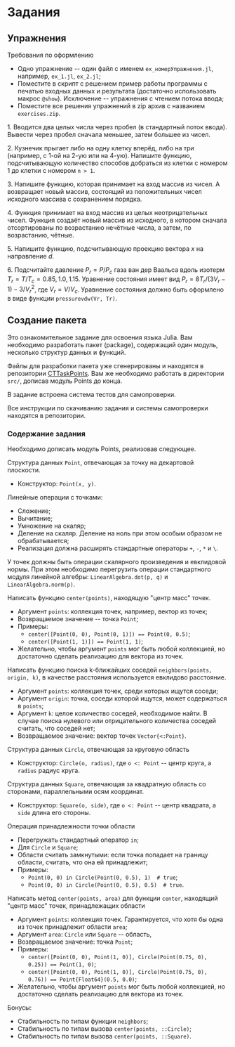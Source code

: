 # Задания

## Упражнения

Требования по оформлению

- Одно упражнение -- один файл с именем `ex_номерУпражнения.jl`, например, `ex_1.jl`, `ex_2.jl`;
- Поместите в скрипт с решением пример работы программы с печатью входных данных и результата (достаточно использовать макрос `@show`).
  Исключение -- упражнения с чтением потока ввода;
- Поместите все решения упражнений в zip архив с названием `exercises.zip`.

1\.
Вводится два целых числа через пробел (в стандартный поток ввода).
Вывести через пробел сначала меньшее, затем большее из чисел.

2\.
Кузнечик прыгает либо на одну клетку вперёд, либо на три (например, с 1-ой на 2-ую или на 4-ую).
Напишите функцию, подсчитывающую количество способов добраться из клетки с номером 1 до клетки с номером `n > 1`.

3\.
Напишите функцию, которая принимает на вход массив из чисел.
А возвращает новый массив, состоящий из положительных чисел исходного массива с сохранением порядка.

4\.
Функция принимает на вход массив из целых неотрицательных чисел.
Функция создаёт новый массив из исходного, в котором сначала отсортированы по возрастанию нечётные числа, а затем, по возрастанию, чётные.

5\.
Напишите функцию, подсчитывающую проекцию вектора $x$ на направление $d$.

6\.
Подсчитайте давление $P_r = P / P_c$ газа ван дер Ваальса вдоль изотерм $T_r = T / T_c = 0.85, 1.0, 1.15$.
Уравнение состояния имеет вид $P_r = 8 T_r / (3 V_r - 1) - 3 / V_r^2$, где $V_r = V / V_c$.
Уравнение состояния должно быть оформлено в виде функции `pressurevdw(Vr, Tr)`.

## Создание пакета

Это ознакомительное задание для освоения языка Julia. Вам необходимо разработать пакет (package), содержащий один модуль, несколько структур данных и функций.

Файлы для разработки пакета уже сгенерированы и находятся в репозитории [CTTaskPoints](https://github.com/stepanzh/CTTaskPoints). Вам же необходимо работать в директории `srс/`, дописав модуль Points до конца.

В задание встроена система тестов для самопроверки.

Все инструкции по скачиванию задания и системы самопроверки находятся в репозитории.

### Содержание задания

Необходимо дописать модуль Points, реализовав следующее.

Структура данных `Point`, отвечающая за точку на декартовой плоскости.

- Конструктор: `Point(x, y)`.

Линейные операции с точками:

- Сложение;
- Вычитание;
- Умножение на скаляр;
- Деление на скаляр. Деление на ноль при этом особым образом не обрабатывается;
- Реализация должна расширять стандартные операторы `+`, `-`, `*` и `\`.

У точек должны быть операции скалярного произведения и евклидовой нормы. При этом необходимо перегрузить операции стандартного модуля линейной алгебры: `LinearAlgebra.dot(p, q)` и `LinearAlgebra.norm(p)`.

Написать функцию `center(points)`, находящую "центр масс" точек.

- Аргумент `points`: коллекция точек, например, вектор из точек;
- Возвращаемое значение -- точка `Point`;
- Примеры:
  + `center([Point(0, 0), Point(0, 1)]) == Point(0, 0.5)`;
  + `center([Point(1, 1)]) == Point(1, 1)`;
- Желательно, чтобы аргумент `points` мог быть любой коллекцией, но достаточно сделать реализацию для вектора из точек.

Написать функцию поиска k-ближайших соседей `neighbors(points, origin, k)`, в качестве расстояния используется евклидово расстояние.

- Аргумент `points`: коллекция точек, среди которых ищутся соседи;
- Аргумент `origin`: точка, соседи которой ищутся, может содержаться в `points`;
- Аргумент `k`: целое количество соседей, необходимое найти. В случае поиска нулевого или отрицательного количества соседей считать, что соседей нет;
- Возвращаемое значение: вектор точек `Vector{<:Point}`.

Структура данных `Circle`, отвечающая за круговую область

- Конструктор: `Circle(o, radius)`, где `o <: Point` -- центр круга, а `radius` радиус круга.

Структура данных `Square`, отвечающая за квадратную область со сторонами, параллельными осям координат.

- Конструктор: `Square(o, side)`, где `o <: Point` -- центр квадрата, а `side` длина его стороны.

Операция принадлежности точки области

- Перегружать стандартный оператор `in`;
- Для `Circle` и `Square`;
- Области считать замкнутыми: если точка попадает на границу области, считать, что она ей принадлежит;
- Примеры:
  +  `Point(0, 0) in Circle(Point(0, 0.5), 1)  # true`;
  + `Point(0, 0) in Circle(Point(0, 0.5), 0.5)  # true`.

Написать метод `center(points, area)` для функции `center`, находящий "центр масс" точек, принадлежащих области

- Аргумент `points`: коллекция точек. Гарантируется, что хотя бы одна из точек принадлежит области `area`;
- Аргумент `area`: `Circle` или `Square` -- область, 
- Возвращаемое значение: точка `Point`;
- Примеры:
  + `center([Point(0, 0), Point(1, 0)], Circle(Point(0.75, 0), 0.25)) == Point(1, 0)`;
  + `center([Point(0, 0), Point(1, 0)], Circle(Point(0.75, 0), 0.76)) == Point{Float64}(0.5, 0.0)`;
- Желательно, чтобы аргумент `points` мог быть любой коллекцией, но достаточно сделать реализацию для вектора из точек.
  
Бонусы:

- Стабильность по типам функции `neighbors`;
- Стабильность по типам вызова `center(points, ::Circle)`;
- Стабильность по типам вызова `center(points, ::Square)`.
